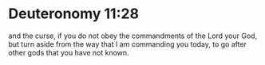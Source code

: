 # Deuteronomy 11:28

and the curse, if you do not obey the commandments of the Lord your God, but turn aside from the way that I am commanding you today, to go after other gods that you have not known.
